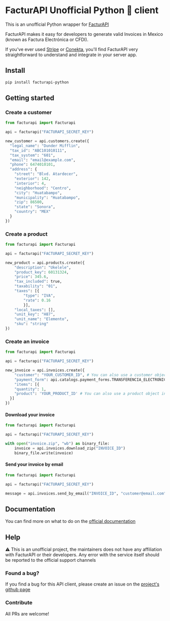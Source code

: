 # FacturAPI Unofficial Python :snake: client

This is an unofficial Python wrapper for [FacturAPI](https://facturapi.io/)

FacturAPI makes it easy for developers to generate valid Invoices in Mexico (known as Factura Electrónica or CFDI).

If you've ever used [Stripe](https://stripe.com/) or [Conekta](https://conekta.io/), you'll find FacturAPI very straightforward to understand and integrate in your server app.

## Install

```bash
pip install facturapi-python
```

## Getting started

### Create a customer

```python
from facturapi import Facturapi

api = facturapi("FACTURAPI_SECRET_KEY")

new_customer = api.customers.create({
  "legal_name": "Dunder Mifflin",
  "tax_id": "ABC101010111",
  "tax_system": "601",
  "email": "email@example.com",
  "phone": 6474010101,
  "address": {
    "street": "Blvd. Atardecer",
    "exterior": 142,
    "interior": 4,
    "neighborhood": "Centro",
    "city": "Huatabampo",
    "municipality": "Huatabampo",
    "zip": 86500,
    "state": "Sonora",
    "country": "MEX"
  }
})

```

### Create a product

```python
from facturapi import Facturapi

api = facturapi("FACTURAPI_SECRET_KEY")

new_product = api.products.create({
    "description": "Ukelele",
    "product_key": 60131324,
    "price": 345.6,
    "tax_included": true,
    "taxability": "01",
    "taxes": [{
        "type": "IVA",
        "rate": 0.16
        }],
    "local_taxes": [],
    "unit_key": "H87",
    "unit_name": "Elemento",
    "sku": "string"
})

```

### Create an invoice

```python
from facturapi import Facturapi

api = facturapi("FACTURAPI_SECRET_KEY")

new_invoice = api.invoices.create({
    "customer": "YOUR_CUSTOMER_ID", # You can also use a customer object instead
    "payment_form": api.catalogs.payment_forms.TRANSFERENCIA_ELECTRONICA,
    "items": [{
    "quantity": 1,
    "product": 'YOUR_PRODUCT_ID' # You can also use a product object instead
  }]
})

```

#### Download your invoice

```python
from facturapi import Facturapi

api = facturapi("FACTURAPI_SECRET_KEY")

with open("invoice.zip", "wb") as binary_file:
    invoice = api.invoices.download_zip("INVOICE_ID")
    binary_file.write(invoice)

```

#### Send your invoice by email

```python
from facturapi import Facturapi

api = facturapi("FACTURAPI_SECRET_KEY")

message = api.invoices.send_by_email("INVOICE_ID", "customer@email.com")

```

## Documentation

You can find more on what to do on the [official documentation](http://docs.facturapi.io.)

## Help

:warning: This is an unofficial project, the maintainers does not have any affiliation with FacturAPI or their developers. Any error with the service itself should be reported to the official support channels

### Found a bug?

If you find a bug for this API client, please create an issue on the [project's github page](https://github.com/TI-Sin-Problemas/facturapi-python/issues)

### Contribute

All PRs are welcome!
